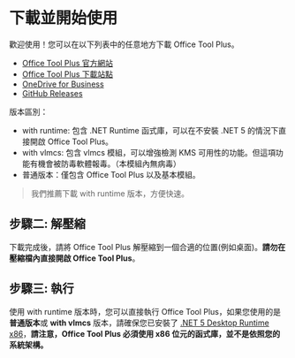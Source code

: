 # 下載並開始使用

歡迎使用！您可以在以下列表中的任意地方下載 Office Tool Plus。

- [Office Tool Plus 官方網站](http://otp.landian.vip/)
- [Office Tool Plus 下載站點](https://otp.landian.vip/redirect/download.html)
- [OneDrive for Business](https://coolhub-my.sharepoint.com/:f:/g/personal/yerong_coolhub_onmicrosoft_com/Ev9IUbXAw01JgwrAgsIFB8YBzJebdZZpmsR9hZFAZZVDgg?e=AkSdZU)
- [GitHub Releases](https://github.com/YerongAI/Office-Tool/releases)

版本區別：

- with runtime: 包含 .NET Runtime 函式庫，可以在不安裝 .NET 5 的情況下直接開啟 Office Tool Plus。
- with vlmcs: 包含 vlmcs 模組，可以增強檢測 KMS 可用性的功能。但這項功能有機會被防毒軟體報毒。（本模組內無病毒）
- 普通版本：僅包含 Office Tool Plus 以及基本模組。

> 我們推薦下載 with runtime 版本，方便快速。

## 步驟二: 解壓縮

下載完成後，請將 Office Tool Plus 解壓縮到一個合適的位置(例如桌面)。**請勿在壓縮檔內直接開啟 Office Tool Plus**。

## 步驟三: 執行

使用 with runtime 版本時，您可以直接執行 Office Tool Plus，如果您使用的是**普通版本**或 **with vlmcs** 版本，請確保您已安裝了 [.NET 5 Desktop Runtime x86](https://dotnet.microsoft.com/download/dotnet/current/runtime)，**請注意，Office Tool Plus 必須使用 x86 位元的函式庫，並不是依照您的系統架構。**
